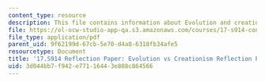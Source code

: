 ```yaml
---
content_type: resource
description: This file contains information about Evolution and creationism.
file: https://ol-ocw-studio-app-qa.s3.amazonaws.com/courses/17-s914-conversations-you-cant-have-on-campus-race-ethnicity-gender-and-identity-spring-2012/3d044bb7f942e77116443e888c864566_MIT17_S914S12_evol2.pdf
file_type: application/pdf
parent_uid: 9f62199d-67cb-5e70-d4a8-6310fb34afe5
resourcetype: Document
title: '17.S914 Reflection Paper: Evolution vs Creationism Reflection Paper'
uid: 3d044bb7-f942-e771-1644-3e888c864566
---
```

